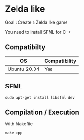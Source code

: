 # Zelda like
Goal : Create a Zelda like game

You need to install SFML for C++

## Compatibilty
OS|Compatibility
-|-
Ubuntu 20.04|Yes
## SFML
```
sudo apt-get install libsfml-dev
```

## Compilation / Execution
With Makefile
```
make cpp
```
